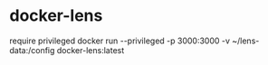 # docker-lens
require privileged 
docker run --privileged -p 3000:3000 -v ~/lens-data:/config docker-lens:latest

